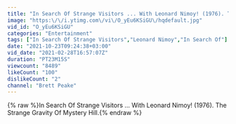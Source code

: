 ```yaml
---
title: "In Search Of Strange Visitors ... With Leonard Nimoy! (1976). The Strange Gravity Of Mystery Hill."
image: "https:\/\/i.ytimg.com\/vi\/O_yEu6KSiGU\/hqdefault.jpg"
vid_id: "O_yEu6KSiGU"
categories: "Entertainment"
tags: ["In Search Of Strange Visitors","Leonard Nimoy","In Search Of"]
date: "2021-10-23T09:24:38+03:00"
vid_date: "2021-02-28T16:57:07Z"
duration: "PT23M15S"
viewcount: "8489"
likeCount: "100"
dislikeCount: "2"
channel: "Brett Peake"
---
```

{% raw %}In Search Of Strange Visitors ... With Leonard Nimoy! (1976). The Strange Gravity Of Mystery Hill.{% endraw %}
